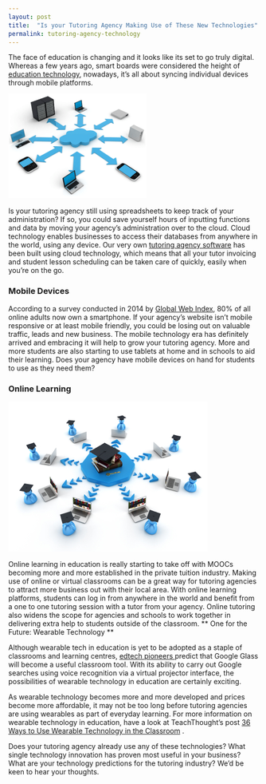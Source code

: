 ```yaml
---
layout: post
title:  "Is your Tutoring Agency Making Use of These New Technologies"
permalink: tutoring-agency-technology
---
```

The face of education is changing and it looks like its set to go truly
digital. Whereas a few years ago, smart boards were considered the height of 
[education technology](http://www.tutorcruncher.com/technology-teaching-ideas-for-private-tutors/), 
nowadays, it’s all about syncing individual devices
through mobile platforms.

<div class="img-holder full-width">
   <img src="/img/blogs/cloud.gif" alt-text="cloud"/>
</div>

Is your tutoring agency still using spreadsheets to keep track of your
administration? If so, you could save yourself hours of inputting functions
and data by moving your agency’s administration over to the cloud. Cloud
technology enables businesses to access their databases from anywhere in the
world, using any device. Our very own 
[tutoring agency software](http://www.tutorcruncher.com) 
has been built using cloud technology, which
means that all your tutor invoicing and student lesson scheduling can be taken
care of quickly, easily when you’re on the go.

### Mobile Devices

According to a survey conducted in 2014 by 
[Global Web Index](http://insight.globalwebindex.net/device-q3-2014), 
80% of all online adults now
own a smartphone. If your agency’s website isn’t mobile responsive or at least
mobile friendly, you could be losing out on valuable traffic, leads and new
business. The mobile technology era has definitely arrived and embracing it
will help to grow your tutoring agency. More and more students are also
starting to use tablets at home and in schools to aid their learning. Does
your agency have mobile devices on hand for students to use as they need them?

### Online Learning

<div class="img-holder full-width">
   <img src="/img/blogs/online-learning-XSmall.jpg" alt-text="online-learning-XSmall"/>
</div>

Online learning in education is really starting to take off with
MOOCs becoming more and more established in the private tuition industry.
Making use of online or virtual classrooms can be a great way for tutoring
agencies to attract more business out with their local area. With online
learning platforms, students can log in from anywhere in the world and benefit
from a one to one tutoring session with a tutor from your agency. Online
tutoring also widens the scope for agencies and schools to work together in
delivering extra help to students outside of the classroom.  ** One for the
Future: Wearable Technology **

Although wearable tech in education is yet to be adopted as a staple of
classrooms and learning centres, [ edtech pioneers
](http://www.edudemic.com/guides/the-teachers-guide-to-google-glass/) predict
that Google Glass will become a useful classroom tool. With its ability to
carry out Google searches using voice recognition via a virtual projector
interface, the possibilities of wearable technology in education are certainly
exciting.

As wearable technology becomes more and more developed and prices become more
affordable, it may not be too long before tutoring agencies are using
wearables as part of everyday learning. For more information on wearable
technology in education, have a look at TeachThought’s post 
[36 Ways to Use Wearable Technology in the Classroom](http://www.teachthought.com/technology/36-ways-to-use-wearable-technology-in-the-classroom/) .

Does your tutoring agency already use any of these technologies? What single
technology innovation has proven most useful in your business? What are your
technology predictions for the tutoring industry? We’d be keen to hear your
thoughts.
